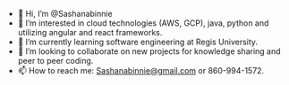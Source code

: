 - 👋 Hi, I’m @Sashanabinnie
- 👀 I’m interested in cloud technologies (AWS, GCP), java, python and utilizing angular and react frameworks.
- 🌱 I’m currently learning software engineering at Regis University.
- 💞️ I’m looking to collaborate on new projects for knowledge sharing and peer to peer coding.
- 📫 How to reach me: Sashanabinnie@gmail.com or 860-994-1572.

<!---
Sashanabinnie/Sashanabinnie is a ✨ special ✨ repository because its `README.md` (this file) appears on your GitHub profile.
You can click the Preview link to take a look at your changes.
--->
